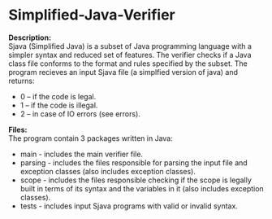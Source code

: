 # Simplified-Java-Verifier
**Description:**<br />
Sjava (Simplified Java) is a subset of Java programming language with a simpler syntax and reduced set of features.
The verifier checks if a Java class file conforms to the format and rules specified by the subset.
The program recieves an input Sjava file (a simplfied version of java) and returns:<br />
- 0 – if the code is legal.
- 1 – if the code is illegal.
- 2 – in case of IO errors (see errors).  

**Files:**<br />
The program contain 3 packages written in Java:<br />
- main - includes the main verifier file.<br />
- parsing - includes the files responsible for parsing the input file and exception classes (also includes exception classes).<br />
- scope - includes the files responsible checking if the scope is legally built in terms of its syntax and the variables in it (also includes exception classes).<br />
- tests - includes input Sjava programs with valid or invalid syntax.<br />

